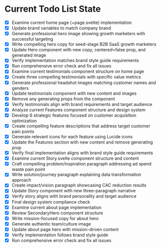 <!-- DO NOT EDIT - Managed by todo_list tool -->
<!-- Updated: 2025-09-27T11:04:32.388Z -->

# Current Todo List State

- [x] Examine current home page (+page.svelte) implementation
- [x] Update brand variables to match company brand
- [x] Generate professional hero image showing growth marketers with successful targeting
- [x] Write compelling hero copy for seed-stage B2B SaaS growth marketers
- [x] Update Hero component with new copy, centered=false prop, and generated image
- [x] Verify implementation matches brand style guide requirements
- [x] Run comprehensive error check and fix all issues
- [x] Examine current testimonials component structure on home page
- [x] Create three compelling testimonials with specific value metrics
- [x] Generate professional headshot images matching customer names and genders
- [x] Update testimonials component with new content and images
- [x] Remove any generating props from the component
- [x] Verify testimonials align with brand requirements and target audience
- [x] Analyze current Features component structure and design system
- [x] Develop 6 strategic features focused on customer acquisition optimization
- [x] Create compelling feature descriptions that address target customer pain points
- [x] Generate relevant icons for each feature using Lucide icons
- [x] Update the Features section with new content and remove generating prop
- [x] Verify final implementation aligns with brand style guide requirements
- [x] Examine current Story.svelte component structure and content
- [x] Craft compelling problem/inspiration paragraph addressing ad spend waste pain point
- [x] Write solution/journey paragraph explaining data transformation approach
- [x] Create impact/vision paragraph showcasing CAC reduction results
- [x] Update Story component with new three-paragraph narrative
- [x] Verify story aligns with brand personality and target audience
- [x] Final design system compliance check
- [x] Examine current about page implementation
- [x] Review SecondaryHero component structure
- [x] Write mission-focused copy for about hero
- [x] Generate authentic team/culture image
- [x] Update about page hero with mission-driven content
- [x] Verify implementation follows brand style guide
- [x] Run comprehensive error check and fix all issues
